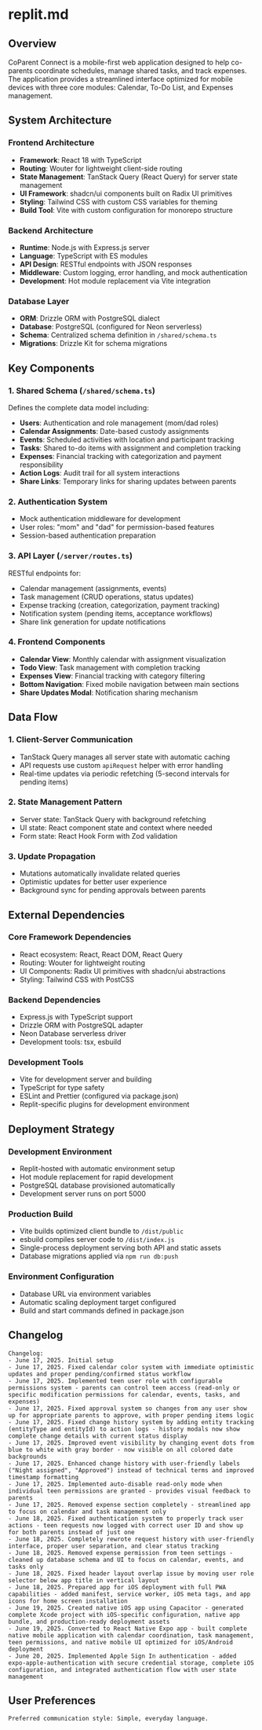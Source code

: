 # replit.md

## Overview

CoParent Connect is a mobile-first web application designed to help co-parents coordinate schedules, manage shared tasks, and track expenses. The application provides a streamlined interface optimized for mobile devices with three core modules: Calendar, To-Do List, and Expenses management.

## System Architecture

### Frontend Architecture
- **Framework**: React 18 with TypeScript
- **Routing**: Wouter for lightweight client-side routing
- **State Management**: TanStack Query (React Query) for server state management
- **UI Framework**: shadcn/ui components built on Radix UI primitives
- **Styling**: Tailwind CSS with custom CSS variables for theming
- **Build Tool**: Vite with custom configuration for monorepo structure

### Backend Architecture
- **Runtime**: Node.js with Express.js server
- **Language**: TypeScript with ES modules
- **API Design**: RESTful endpoints with JSON responses
- **Middleware**: Custom logging, error handling, and mock authentication
- **Development**: Hot module replacement via Vite integration

### Database Layer
- **ORM**: Drizzle ORM with PostgreSQL dialect
- **Database**: PostgreSQL (configured for Neon serverless)
- **Schema**: Centralized schema definition in `/shared/schema.ts`
- **Migrations**: Drizzle Kit for schema migrations

## Key Components

### 1. Shared Schema (`/shared/schema.ts`)
Defines the complete data model including:
- **Users**: Authentication and role management (mom/dad roles)
- **Calendar Assignments**: Date-based custody assignments
- **Events**: Scheduled activities with location and participant tracking
- **Tasks**: Shared to-do items with assignment and completion tracking
- **Expenses**: Financial tracking with categorization and payment responsibility
- **Action Logs**: Audit trail for all system interactions
- **Share Links**: Temporary links for sharing updates between parents

### 2. Authentication System
- Mock authentication middleware for development
- User roles: "mom" and "dad" for permission-based features
- Session-based authentication preparation

### 3. API Layer (`/server/routes.ts`)
RESTful endpoints for:
- Calendar management (assignments, events)
- Task management (CRUD operations, status updates)
- Expense tracking (creation, categorization, payment tracking)
- Notification system (pending items, acceptance workflows)
- Share link generation for update notifications

### 4. Frontend Components
- **Calendar View**: Monthly calendar with assignment visualization
- **Todo View**: Task management with completion tracking
- **Expenses View**: Financial tracking with category filtering
- **Bottom Navigation**: Fixed mobile navigation between main sections
- **Share Updates Modal**: Notification sharing mechanism

## Data Flow

### 1. Client-Server Communication
- TanStack Query manages all server state with automatic caching
- API requests use custom `apiRequest` helper with error handling
- Real-time updates via periodic refetching (5-second intervals for pending items)

### 2. State Management Pattern
- Server state: TanStack Query with background refetching
- UI state: React component state and context where needed
- Form state: React Hook Form with Zod validation

### 3. Update Propagation
- Mutations automatically invalidate related queries
- Optimistic updates for better user experience
- Background sync for pending approvals between parents

## External Dependencies

### Core Framework Dependencies
- React ecosystem: React, React DOM, React Query
- Routing: Wouter for lightweight routing
- UI Components: Radix UI primitives with shadcn/ui abstractions
- Styling: Tailwind CSS with PostCSS

### Backend Dependencies
- Express.js with TypeScript support
- Drizzle ORM with PostgreSQL adapter
- Neon Database serverless driver
- Development tools: tsx, esbuild

### Development Tools
- Vite for development server and building
- TypeScript for type safety
- ESLint and Prettier (configured via package.json)
- Replit-specific plugins for development environment

## Deployment Strategy

### Development Environment
- Replit-hosted with automatic environment setup
- Hot module replacement for rapid development
- PostgreSQL database provisioned automatically
- Development server runs on port 5000

### Production Build
- Vite builds optimized client bundle to `/dist/public`
- esbuild compiles server code to `/dist/index.js`
- Single-process deployment serving both API and static assets
- Database migrations applied via `npm run db:push`

### Environment Configuration
- Database URL via environment variables
- Automatic scaling deployment target configured
- Build and start commands defined in package.json

## Changelog
```
Changelog:
- June 17, 2025. Initial setup
- June 17, 2025. Fixed calendar color system with immediate optimistic updates and proper pending/confirmed status workflow
- June 17, 2025. Implemented teen user role with configurable permissions system - parents can control teen access (read-only or specific modification permissions for calendar, events, tasks, and expenses)
- June 17, 2025. Fixed approval system so changes from any user show up for appropriate parents to approve, with proper pending items logic
- June 17, 2025. Fixed change history system by adding entity tracking (entityType and entityId) to action logs - history modals now show complete change details with current status display
- June 17, 2025. Improved event visibility by changing event dots from blue to white with gray border - now visible on all colored date backgrounds
- June 17, 2025. Enhanced change history with user-friendly labels ("Night assigned", "Approved") instead of technical terms and improved timestamp formatting
- June 17, 2025. Implemented auto-disable read-only mode when individual teen permissions are granted - provides visual feedback to parents
- June 17, 2025. Removed expense section completely - streamlined app to focus on calendar and task management only
- June 18, 2025. Fixed authentication system to properly track user actions - teen requests now logged with correct user ID and show up for both parents instead of just one
- June 18, 2025. Completely rewrote request history with user-friendly interface, proper user separation, and clear status tracking
- June 18, 2025. Removed expense permission from teen settings - cleaned up database schema and UI to focus on calendar, events, and tasks only
- June 18, 2025. Fixed header layout overlap issue by moving user role selector below app title in vertical layout
- June 18, 2025. Prepared app for iOS deployment with full PWA capabilities - added manifest, service worker, iOS meta tags, and app icons for home screen installation
- June 19, 2025. Created native iOS app using Capacitor - generated complete Xcode project with iOS-specific configuration, native app bundle, and production-ready deployment assets
- June 19, 2025. Converted to React Native Expo app - built complete native mobile application with calendar coordination, task management, teen permissions, and native mobile UI optimized for iOS/Android deployment
- June 20, 2025. Implemented Apple Sign In authentication - added expo-apple-authentication with secure credential storage, complete iOS configuration, and integrated authentication flow with user state management
```

## User Preferences
```
Preferred communication style: Simple, everyday language.
```